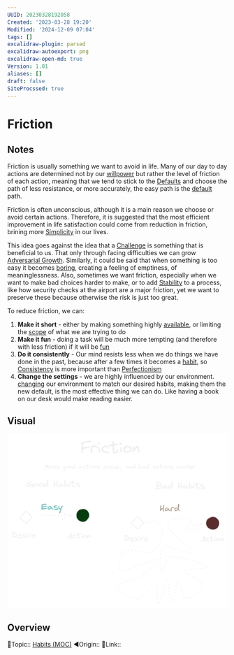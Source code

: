 ```yaml
---
UUID: 20230328192058
Created: '2023-03-28 19:20'
Modified: '2024-12-09 07:04'
tags: []
excalidraw-plugin: parsed
excalidraw-autoexport: png
excalidraw-open-md: true
Version: 1.01
aliases: []
draft: false
SiteProcssed: true
---
```


# Friction

## Notes

Friction is usually something we want to avoid in life. Many of our day to day actions are determined not by our [willpower](/notes/willpower-is-limited.md) but rather the level of friction of each action, meaning that we tend to stick to the [Defaults](/notes/defaults.md) and choose the path of less resistance, or more accurately, the easy path is the [default](/notes/defaults.md) path.

Friction is often unconscious, although it is a main reason we choose or avoid certain actions. Therefore, it is suggested that the most efficient improvement in life satisfaction could come from reduction in friction, brining more [Simplicity](/notes/simplicity.md) in our lives.

This idea goes against the idea that a [Challenge](/notes/struggle.md) is something that is beneficial to us. That only through facing difficulties we can grow [Adversarial Growth](/notes/creative-destruction.md). Similarly, it could be said that when something is too easy it becomes [boring](/notes/boredom.md), creating a feeling of emptiness, of meaninglessness. Also, sometimes we want friction, especially when we want to make bad choices harder to make, or to add [Stability](/notes/stability.md) to a process, like how security checks at the airport are a major friction, yet we want to preserve these because otherwise the risk is just too great. 

To reduce friction, we can:
1. **Make it short** - either by making something highly [available](/notes/the-20-seconds-rule.md), or limiting the [scope](/notes/5-minute-rule.md) of what we are trying to do
2. **Make it fun** - doing a task will be much more tempting (and therefore with less friction) if it will be [fun](/notes/gamification.md)
3. **Do it consistently** - Our mind resists less when we do things we have done in the past, because after a few times it becomes a [habit](/notes/habit-formation.md), so [Consistency](/notes/consistency.md) is more important than [Perfectionism](/notes/perfectionism.md)
4. **Change the settings** - we are highly influenced by our environment. [changing](/notes/nudge.md) our environment to match our desired habits, making them the new default, is the most effective thing we can do. Like having a book on our desk would make reading easier.

## Visual

![Friction.webp](/notes/friction.webp)

## Overview
🔼Topic:: [Habits (MOC)](/mocs/habits-moc.md)
◀Origin::
🔗Link::

